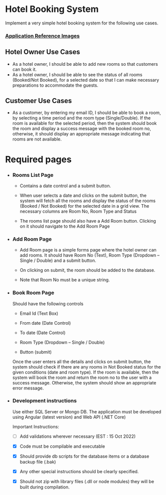 # Hotel Booking System

Implement a very simple hotel booking system for the following use cases.

### [Application Reference Images](https://github.com/nandakumar111/HMS/tree/main/HotelManagementSystem/Images/AppReference)

## Hotel Owner Use Cases

* As a hotel owner, I should be able to add new rooms so that customers can book it.
* As a hotel owner, I should be able to see the status of all rooms (Booked/Not Booked), for a selected date so that I can make necessary preparations to accommodate the guests.

## Customer Use Cases

* As a customer, by entering my email ID, I should be able to book a room, by selecting a time period and the room type (Single/Double). If the room is available for the selected period, then the system should book the room and display a success message with the booked room no, otherwise, it should display an appropriate message indicating that rooms are not available.

# Required pages

* ### Rooms List Page

    * Contains a date control and a submit button.

    * When user selects a date and clicks on the submit button, the system will fetch all the rooms and display the status of the rooms (Booked / Not Booked) for the selected date in a grid view. The necessary columns are Room No, Room Type and Status

    * The rooms list page should also have a Add Room button. Clicking on it should navigate to the Add Room Page

* ### Add Room Page

    * Add Room page is a simple forms page where the hotel owner can add rooms. It should have Room No (Text), Room Type (Dropdown – Single / Double) and a submit button.

    * On clicking on submit, the room should be added to the database.

    * Note that Room No must be a unique string.

* ### Book Room Page

    Should have the following controls

    * Email Id (Text Box)

    * From date (Date Control)

    * To date (Date Control)

    * Room Type (Dropdown – Single / Double)

    * Button (submit)

    Once the user enters all the details and clicks on submit button, the system should check if there are any rooms in Not Booked status for the given conditions (date and room type). If the room is available, then the system will book the room and return the room no to the user with a success message. Otherwise, the system should show an appropriate error message.
* ### Development instructions

  Use either SQL Server or Mongo DB. The application must be developed using Angular (latest version) and Web API (.NET Core)

  Important Instructions:

  - [ ] Add validations wherever necessary (EST : 15 Oct 2022)

  - [x] Code must be compilable and executable

  - [x] Should provide db scripts for the database items or a database backup file (.bak)

  - [x] Any other special instructions should be clearly specified.

  - [x] Should not zip with library files (.dll or node modules) they will be built during compilation.